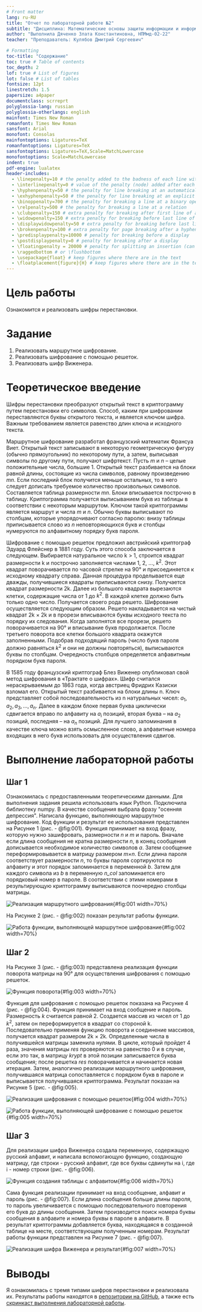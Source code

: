 ```yaml
---
# Front matter
lang: ru-RU
title: "Отчет по лабораторной работе №2"
subtitle: "Дисциплина: Математические основы защиты информации и информационной безопасности"
author: "Выполнила Дяченко Злата Константиновна, НПМмд-02-22"
teacher: "Преподаватель: Кулябов Дмитрий Сергеевич"

# Formatting
toc-title: "Содержание"
toc: true # Table of contents
toc_depth: 2
lof: true # List of figures
lot: false # List of tables
fontsize: 12pt
linestretch: 1.5
papersize: a4paper
documentclass: scrreprt
polyglossia-lang: russian
polyglossia-otherlangs: english
mainfont: Times New Roman
romanfont: Times New Roman
sansfont: Arial
monofont: Consolas
mainfontoptions: Ligatures=TeX
romanfontoptions: Ligatures=TeX
sansfontoptions: Ligatures=TeX,Scale=MatchLowercase
monofontoptions: Scale=MatchLowercase
indent: true
pdf-engine: lualatex
header-includes:
  - \linepenalty=10 # the penalty added to the badness of each line within a paragraph (no associated penalty node) Increasing the value makes tex try to have fewer lines in the paragraph.
  - \interlinepenalty=0 # value of the penalty (node) added after each line of a paragraph.
  - \hyphenpenalty=50 # the penalty for line breaking at an automatically inserted hyphen
  - \exhyphenpenalty=50 # the penalty for line breaking at an explicit hyphen
  - \binoppenalty=700 # the penalty for breaking a line at a binary operator
  - \relpenalty=500 # the penalty for breaking a line at a relation
  - \clubpenalty=150 # extra penalty for breaking after first line of a paragraph
  - \widowpenalty=150 # extra penalty for breaking before last line of a paragraph
  - \displaywidowpenalty=50 # extra penalty for breaking before last line before a display math
  - \brokenpenalty=100 # extra penalty for page breaking after a hyphenated line
  - \predisplaypenalty=10000 # penalty for breaking before a display
  - \postdisplaypenalty=0 # penalty for breaking after a display
  - \floatingpenalty = 20000 # penalty for splitting an insertion (can only be split footnote in standard LaTeX)
  - \raggedbottom # or \flushbottom
  - \usepackage{float} # keep figures where there are in the text
  - \floatplacement{figure}{H} # keep figures where there are in the text
---
```


# Цель работы

Ознакомится и реализовать шифры перестановки.

# Задание

1. Реализовать маршрутное шифрование.
2. Реализовать шифрование с помощью решеток.
3. Реализовать шифр Виженера.

# Теоретическое введение

Шифры перестановки преобразуют открытый текст в криптограмму путем перестановки его символов. Способ, каким при шифровании переставляются буквы открытого текста, и является ключом шифра. Важным требованием является равенство длин ключа и исходного текста.

Маршрутное шифрование разработал французский математик Франсуа Виет. Открытый текст записывают в некоторую геометрическую фигуру (обычно прямоугольник) по некоторому пути, а затем, выписывая символы по другому пути, получают шифртекст. Пусть *m* и *n* – целые положительные числа, большие 1. Открытый текст разбивается на блоки равной длины, состоящие из числа символов, равному произведению *mn*. Если последний блок получится меньше остальных, то в него следует дописать требуемое количество произвольных символов. Составляется таблица размерности *mn*. Блоки вписывается построчно в таблицу. Криптограмма получается выписыванием букв из таблицы в соответствии с некоторым маршрутом. Ключом такой криптограммы является маршрут и числа *m* и *n*. Обычно буквы выписывают по столбцам, которые упорядочивают согласно паролю: внизу таблицы приписывается слово из *n* неповторяющихся букв и столбцы нумеруются по алфавитному порядку букв пароля.

Шифрование с помощью решеток предложил австрийский криптограф Эдуард Флейснер в 1881 году. Суть этого способа заключается в следующем. Выбирается натуральное число k > 1, строится квадрат размерности k и построчно заполняется числами 1, 2, …, $k^2$. Этот квадрат поворачивается по часовой стрелке на 90° и присоединяется к исходному квадрату справа. Данная процедура проделывается еще дважды, получившиеся квадраты приписываются снизу. Получается квадрат размерности 2k. Далее из большого квадрата вырезаются клетки, содержащие числа от 1 до $k^2$. В каждой клетке должно быть только одно число. Получается своего рода решето. Шифрование осуществляется следующим образом. Решето накладывается на чистый квадрат 2k × 2k и в прорези вписываются буквы исходного текста по порядку их следования. Когда заполнятся все прорези, решето поворачивается на 90° и вписывание букв продолжается. После третьего поворота все клетки большого квадрата окажутся заполненными. Подобрав подходящий пароль (число букв пароля должно равняться $k^2$ и они не должны повторяться), выписываются буквы по столбцам. Очередность столбцов определяется алфавитным порядком букв пароля.

В 1585 году французский криптограф Блез Виженер опубликовал свой метод шифрования в «Трактате о шифрах». Шифр считался нераскрываемым до 1863 года, когда австриец Фридрих Казиски взломал его. Открытый текст разбивается на блоки длины n. Ключ представляет собой последовательность из n натуральных чисел: $a_1, a_2, a_3, ..., a_n$. Далее в каждом блоке первая буква циклически сдвигается вправо по алфавиту на $a_i$ позиций, вторая буква – на $a_2$ позиций, последняя – на $a_n$ позиций. Для лучшего запоминания в качестве ключа можно взять осмысленное слово, а алфавитные номера входящих в него букв использовать для осуществления сдвигов.

# Выполнение лабораторной работы

## Шаг 1

Ознакомилась с предоставленными теоретическими данными. Для выполнения задания решила использовать язык Python. Подключила библиотеку numpy. В качестве сообщения выбрала фразу "осенняя депрессия". Написала функцию, выполняющую маршрутное шифрование. Код функции и результат ее использования представлен на Рисунке 1 (рис. - @fig:001). Функция принимает на вход фразу, которую нужно зашифровать, размерности *n* и *m* и пароль. Вначале если длина сообщения не кратна размерности *n*, в конец сообщения дописывается необходимое количество символов *а*. Затем сообщение переформировывается в матрицу размером *m×n*. Если длина пароля соответствует размерности *n*, то буквы пароля сортируются по алфавиту и этот порядок запоминается в переменной *b*. Затем для каждого символа из *b* в переменную *n_col* запоминается его порядковый номер в пароле. В соответствии с этими номерами в результирующую криптограмму выписываются поочередно столбцы матрицы.   

![Реализация маршрутного шифрования](images/1.png){#fig:001 width=70%}

На Рисунке 2 (рис. - @fig:002) показан результат работы функции.

![Работа функции, выполняющей маршрутное шифрование](images/2.png){#fig:002 width=70%}

## Шаг 2

На Рисунке 3 (рис. - @fig:003) представлена реализация функции поворота матрицы на 90° для осуществления шифрования с помощью решеток.

![Функция поворота](images/3.png){#fig:003 width=70%}

Функция для шифрования с помощью решеток показана на Рисунке 4 (рис. - @fig:004). Функция принимает на вход сообщение и пароль. Размерность *k* считается равной 2. Создается массив из чисел от 1 до $k^2$, затем он переформируется в квадрат со стороной k. Последовательно применяя функцию поворота и соединение массивов, получается квадрат размером 2k × 2k. Определенные числа в получившейся матрицы заменила нулями. В цикле, который пройдет 4 раза, значения матрицы *res* проверяются на равенство 0 и в случае, если это так, в матрицу *krypt* в этой позиции записывается буква сообщения; после решетка *res* поворачивается и начинается новая итерация. Затем, аналогично реализации маршрутного шифрования, получившаяся матрица сопоставляется с порядком букв в пароле и выписывается получившаяся криптограмма. Результат показан на Рисунке 5 (рис. - @fig:005).

![Реализация шифрования с помощью решеток](images/4.png){#fig:004 width=70%}

![Работа функции, выполняющей шифрование с помощью решеток](images/5.png){#fig:005 width=70%}

## Шаг 3

Для реализации шифра Виженера создала переменную, содержащую русский алфавит, и написала вспомогающую функцию, создающую матрицу, где строки - русский алфавит, где все буквы сдвинуты на i, где i - номер строки (рис. - @fig:006).  

![Функция создания таблицы с алфавитом](images/6.png){#fig:006 width=70%}

Сама функция реализации принимает на вход сообщение, алфавит и пароль (рис. - @fig:007). Если длина сообщения больше длины пароля, то пароль увеличивается с помощью последовательного повторения его букв до длины сообщения. Затем производится поиск номера буквы сообщения в алфавите и номера буквы в пароле в алфавите. В результат криптограммы добавляется буква, находящаяся в созданной таблице на месте, соответствующем полученным номерам. Результат работы функции представлен на Рисунке 7 (рис. - @fig:007).

![Реализация шифра Виженера и результат](images/7.png){#fig:007 width=70%}

# Выводы

Я ознакомилась с тремя типами шифров перестановки и реализовала их. Результаты работы находятся в [репозитории на GitHub](https://github.com/ZlataDyachenko/workD), а также есть [скринкаст выполнения лабораторной работы](https://www.youtube.com/watch?v=oa9RRMDSglg).

